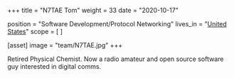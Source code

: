 +++
title = "N7TAE Tom"
weight = 33
date = "2020-10-17"

position = "Software Development/Protocol Networking"
lives_in = "[United States](https://www.google.com/maps/place/United+States/)"
scope = [
]

[asset]
  image = "team/N7TAE.jpg"
+++

Retired Physical Chemist. Now a radio amateur and open source software guy
interested in digital comms.
